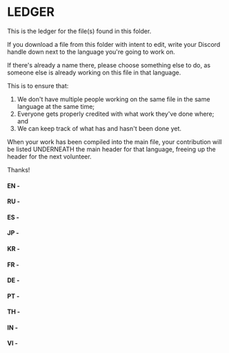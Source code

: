# LEDGER



This is the ledger for the file(s) found in this folder.

If you download a file from this folder with intent to edit, write your Discord handle down next to the language you're going to work on.

If there's already a name there, please choose something else to do, as someone else is already working on this file in that language.

This is to ensure that:

1. We don't have multiple people working on the same file in the same language at the same time;
2. Everyone gets properly credited with what work they've done where; and
3. We can keep track of what has and hasn't been done yet.

When your work has been compiled into the main file, your contribution will be listed UNDERNEATH the main header for that language, freeing up the header for the next volunteer.

Thanks!



#### EN - 



#### RU - 



#### ES - 



#### JP - 



#### KR - 



#### FR - 



#### DE - 



#### PT - 



#### TH - 



#### IN - 



#### VI - 



